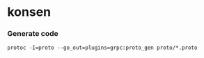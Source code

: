 # konsen
### Generate code
```shell script
protoc -I=proto --go_out=plugins=grpc:proto_gen proto/*.proto
```